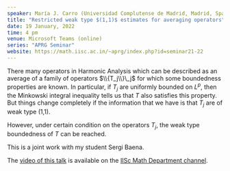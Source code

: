 ```yaml
---
speaker: María J. Carro (Universidad Complutense de Madrid, Madrid, Spain)
title: "Restricted weak type $(1,1)$ estimates for averaging operators"
date: 19 January, 2022
time: 4 pm
venue: Microsoft Teams (online)
series: "APRG Seminar"
website: https://math.iisc.ac.in/~aprg/index.php?id=seminar21-22
---
```


There many operators in Harmonic Analysis which can be described as an average
of a family of operators $\\{T_j\\}\_j$ for which some boundedness properties
are known. In particular, if $T_j$ are uniformly bounded on $L^p$, then the
Minkowski integral inequality tells us that $T$ also satisfies this property.
But things change completely if the information that we have is that $T_j$
are of weak type (1,1).

However, under certain condition on the operators $T_j$,
the weak type boundedness of $T$ can be reached. 

This is a joint work with my student Sergi Baena.

The [video of this talk](https://www.youtube.com/watch?v=cjEJkShWvUo&list=PLQXtaLhI1-1qxOEykh-1WOFkYuIzEE-ev) is available
on the [IISc Math Department channel](https://www.youtube.com/channel/UCR5Igvq9HScQKlPr-0coSIg/playlists).
